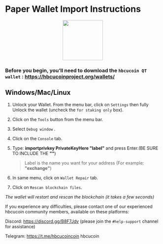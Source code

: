 # Paper Wallet Import Instructions

<p align="center">
    <img src="https://media.discordapp.net/attachments/516295832904138762/542275592704491521/bitcoin.png"
        height="130">
</p>

### Before you begin, you’ll need to download the `hbcucoin QT wallet` : https://hbcucoinproject.org/wallets/


## Windows/Mac/Linux 

1. Unlock your Wallet. From the menu bar, click on `Settings` then fully Unlock the wallet (uncheck the `for staking only` box).

2. Click on the `Tools` button from the menu bar.  

3. Select `Debug window` .

4. Click on the `Console` tab. 

5. Type:  **importprivkey PrivateKeyHere "label"**  and press Enter.(BE SURE TO INCLUDE THE **""**)  
	>Label is the name you want for your address (For example: **"exchange"**)
	
6. In same menu, click on `Wallet Repair` tab.

7. Click on `Rescan blockchain files`.

*The wallet will restart and rescan the blockchain (it takes a few seconds)*


If you experience any difficulties, please contact one of our experienced hbcucoin community members, available on these platforms: 


Discord: https://discord.gg/B8F7Jdv 
(please join the `#help-support` channel for assistance) 
 
Telegram: https://t.me/hbcucoincoin hbcucoin

